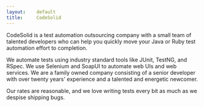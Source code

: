 ```yaml
---
layout:    default
title:     CodeSolid
---
```


CodeSolid is a test automation outsourcing company with a small team of talented developers who can help you quickly move your Java or Ruby test automation effort to completion.

We automate tests using industry standard tools like JUnit, TestNG, and RSpec.  We use Selenium and SoapUI to automate web UIs and web services. We are a family owned company consisting of a senior developer with over twenty years' experience and a talented and energetic newcomer. 

Our rates are reasonable, and we love writing tests every bit as much as we despise shipping bugs.
